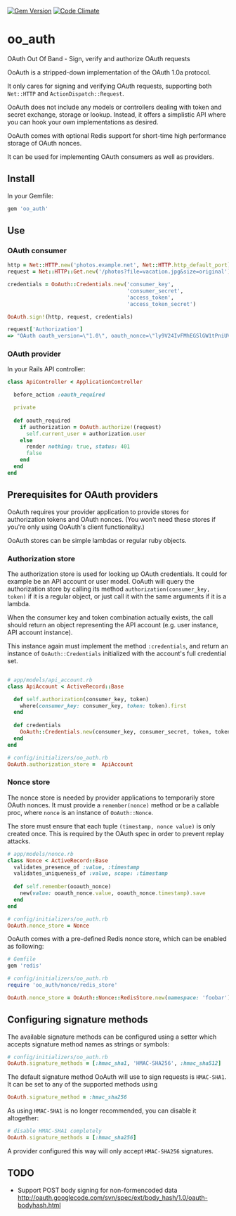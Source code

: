 [![Gem Version](https://badge.fury.io/rb/oo_auth.png)](http://badge.fury.io/rb/oo_auth) [![Code Climate](https://codeclimate.com/github/mtgrosser/oo_auth.png)](https://codeclimate.com/github/mtgrosser/oo_auth)

# oo_auth

OAuth Out Of Band - Sign, verify and authorize OAuth requests

OoAuth is a stripped-down implementation of the OAuth 1.0a protocol.

It only cares for signing and verifying OAuth requests, supporting both
```Net::HTTP``` and  ```ActionDispatch::Request```.

OoAuth does not include any models or controllers dealing with token and
secret exchange, storage or lookup. Instead, it offers a simplistic API
where you can hook your own implementations as desired.

OoAuth comes with optional Redis support for short-time high performance storage
of OAuth nonces.

It can be used for implementing OAuth consumers as well as providers.

## Install

In your Gemfile:

```ruby
gem 'oo_auth'
```

## Use

### OAuth consumer

```ruby
http = Net::HTTP.new('photos.example.net', Net::HTTP.http_default_port)
request = Net::HTTP::Get.new('/photos?file=vacation.jpg&size=original')

credentials = OoAuth::Credentials.new('consumer_key',
                                      'consumer_secret',
                                      'access_token',
                                      'access_token_secret')

OoAuth.sign!(http, request, credentials)

request['Authorization']
=> "OAuth oauth_version=\"1.0\", oauth_nonce=\"ly9V24IvFMhEGSlGW1tPniUVnVzQkWvn4W6Bwtmc4\", oauth_timestamp=\"1384116351\", oauth_signature_method=\"HMAC-SHA1\", oauth_consumer_key=\"consumer_key\", oauth_token=\"access_token\", oauth_signature=\"5G1ktyWhicZGnSu2AKkjok9%2BMPo%3D\""
```

### OAuth provider

In your Rails API controller:

```ruby
class ApiController < ApplicationController

  before_action :oauth_required

  private
  
  def oauth_required
    if authorization = OoAuth.authorize!(request)
      self.current_user = authorization.user
    else
      render nothing: true, status: 401
      false
    end
  end
end
```

## Prerequisites for OAuth providers

OoAuth requires your provider application to provide stores for authorization tokens 
and OAuth nonces. (You won't need these stores if you're only using OoAuth's client
functionality.)

OoAuth stores can be simple lambdas or regular ruby objects.

### Authorization store

The authorization store is used for looking up OAuth credentials. It could for example
be an API account or user model. OoAuth will query the authorization store by calling
its method `authorization(consumer_key, token)` if it is a regular object, or just
call it with the same arguments if it is a lambda.

When the consumer key and token combination actually exists, the call should return
an object representing the API account (e.g. user instance, API account instance).

This instance again must implement the method `:credentials`, and return an instance
of `OoAuth::Credentials` initialized with the account's full credential set.

```ruby

# app/models/api_account.rb
class ApiAccount < ActiveRecord::Base

  def self.authorization(consumer_key, token)
    where(consumer_key: consumer_key, token: token).first
  end
  
  def credentials
    OoAuth::Credentials.new(consumer_key, consumer_secret, token, token_secret)
  end
end

# config/initializers/oo_auth.rb
OoAuth.authorization_store =  ApiAccount
```

### Nonce store

The nonce store is needed by provider applications to temporarily store OAuth nonces.
It must provide a `remember(nonce)` method or be a callable proc, where `nonce` is an
instance of `OoAuth::Nonce`. 

The store must ensure that each tuple `(timestamp, nonce value)` is only created once.
This is required by the OAuth spec in order to prevent replay attacks.

```ruby
# app/models/nonce.rb
class Nonce < ActiveRecord::Base
  validates_presence_of :value, :timestamp
  validates_uniqueness_of :value, scope: :timestamp
  
  def self.remember(ooauth_nonce)
    new(value: ooauth_nonce.value, ooauth_nonce.timestamp).save
  end
end

# config/initializers/oo_auth.rb
OoAuth.nonce_store = Nonce
```

OoAuth comes with a pre-defined Redis nonce store, which can be enabled as following:
```ruby
# Gemfile
gem 'redis'

# config/initializers/oo_auth.rb
require 'oo_auth/nonce/redis_store'

OoAuth.nonce_store = OoAuth::Nonce::RedisStore.new(namespace: 'foobar')
```

## Configuring signature methods

The available signature methods can be configured using a setter which accepts
signature method names as strings or symbols:

```ruby
# config/initializers/oo_auth.rb
OoAuth.signature_methods = [:hmac_sha1, 'HMAC-SHA256', :hmac_sha512]
```

The default signature method OoAuth will use to sign requests is `HMAC-SHA1`.
It can be set to any of the supported methods using

```ruby
OoAuth.signature_method = :hmac_sha256
```

As using `HMAC-SHA1` is no longer recommended, you can disable it altogether:

```ruby
# disable HMAC-SHA1 completely
OoAuth.signature_methods = [:hmac_sha256]
```

A provider configured this way will only accept `HMAC-SHA256` signatures.

## TODO

* Support POST body signing for non-formencoded data
  http://oauth.googlecode.com/svn/spec/ext/body_hash/1.0/oauth-bodyhash.html

